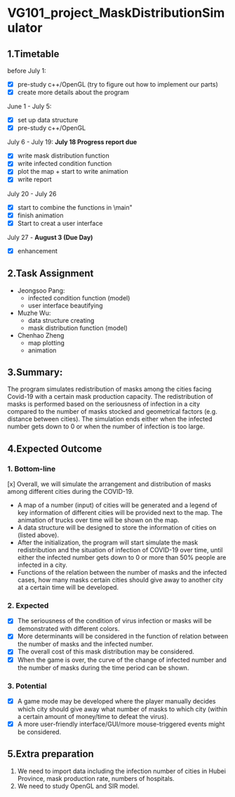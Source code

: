 # VG101_project_MaskDistributionSimulator
## 1.Timetable
before July 1:  
- [x] pre-study c++/OpenGL (try to figure out how to implement our parts)
- [x] create more details about the program
 
June 1 - July 5:  
- [x] set up data structure  
- [x] pre-study c++/OpenGL  

July 6 - July 19: 
**July 18 Progress report due**  
- [x] write mask distribution function
- [x] write infected condition function
- [x] plot the map + start to write animation
- [x] write report  

July 20 - July 26  
- [x] start to combine the functions in \main"
- [x] finish animation
- [x] Start to creat a user interface 

July 27 - **August 3 (Due Day)**  
- [x] enhancement  
## 2.Task Assignment  
- Jeongsoo Pang:  
  - infected condition function (model)  
  - user interface beautifying  
- Muzhe Wu:  
  - data structure creating  
  - mask distribution function (model)  
- Chenhao Zheng  
  - map plotting  
  - animation  

## 3.Summary:
The program simulates redistribution of masks among the cities facing Covid-19 with a certain mask production
capacity. The redistribution of masks is performed based on the seriousness of infection in a city compared to
the number of masks stocked and geometrical factors (e.g. distance between cities). The simulation ends either
when the infected number gets down to 0 or when the number of infection is too large.

## 4.Expected Outcome
### 1. Bottom-line
[x]
Overall, we will simulate the arrangement and distribution of masks among different cities during the COVID-19.

- A map of a number (input) of cities will be generated and a legend of key information of different cities will
be provided next to the map. The animation of trucks over time will be shown on the map.
- A data structure will be designed to store the information of cities on (listed above).
- After the initialization, the program will start simulate the mask redistribution and the situation of infection
of COVID-19 over time, until either the infected number gets down to 0 or more than 50% people are infected
in a city.
- Functions of the relation between the number of masks and the infected cases, how many masks certain
cities should give away to another city at a certain time will be developed.
### 2. Expected
- [x] The seriousness of the condition of virus infection or masks will be demonstrated with different colors.
- [x] More determinants will be considered in the function of relation between the number of masks and the
infected number.
- [x] The overall cost of this mask distribution may be considered.
- [x] When the game is over, the curve of the change of infected number and the number of masks during the
time period can be shown.
### 3. Potential
- [x] A game mode may be developed where the player manually decides which city should give away what
number of masks to which city (within a certain amount of money/time to defeat the virus).
- [x] A more user-friendly interface/GUI/more mouse-triggered events might be considered.

## 5.Extra preparation
1. We need to import data including the infection number of cities in Hubei Province, mask production
rate, numbers of hospitals.
2. We need to study OpenGL and SIR model.
